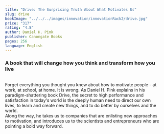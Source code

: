 ```yaml
---
title: "Drive: The Surprising Truth About What Motivates Us"
slug: drive
bookImage: "../../../images/innovation/innovationRack2/drive.jpg"
price: "317"
rating: "4.8"
author: Daniel H. Pink
publisher: Canongate Books
pages: 256
language: English
---
```


### A book that will change how you think and transform how you live
<br />
Forget everything you thought you knew about how to motivate people - at work, at school, at home. It is wrong. As Daniel H. Pink explains in his paradigm-shattering book Drive, the secret to high performance and satisfaction in today's world is the deeply human need to direct our own lives, to learn and create new things, and to do better by ourselves and the world.
<br />
Along the way, he takes us to companies that are enlisting new approaches to motivation, and introduces us to the scientists and entrepreneurs who are pointing a bold way forward.
<br/>
<br/>